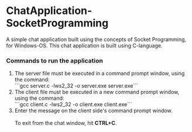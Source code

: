 # ChatApplication-SocketProgramming
A simple chat application built using the concepts of Socket Programming, for Windows-OS.
This chat application is built using C-language.

### Commands to run the application
<ol>
<li>The server file must be executed in a command prompt window, using the command:</li>
```gcc server.c -lws2_32 -o server.exe server.exe```
<li>The client file must be executed in a new command prompt window, using the command:</li>
```gcc client.c -lws2_32 -o client.exe client.exe```
<li>Enter the message on the client side's command prompt window.</li>
<br>
To exit from the chat window, hit <b>CTRL+C</b>.
